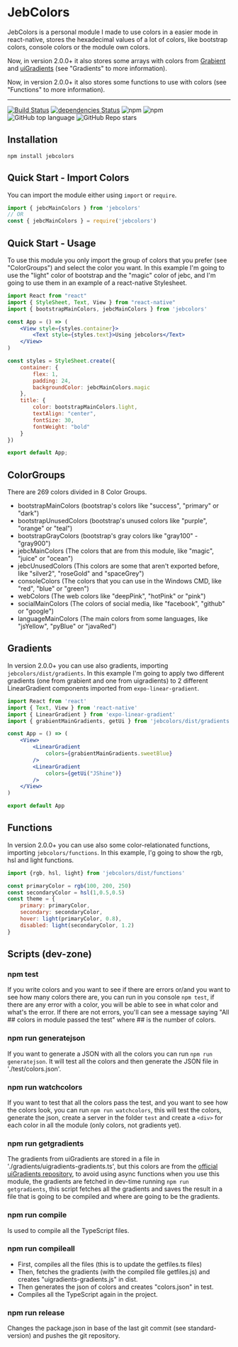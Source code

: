# JebColors
JebColors is a personal module I made to use colors in a easier mode in react-native, stores the hexadecimal values of a lot of colors, like bootstrap colors, console colors or the module own colors.

Now, in version 2.0.0+ it also stores some arrays with colors from [Grabient](https://www.grabient.com/) and [uiGradients](https://uigradients.com/) (see "Gradients" to more information).

Now, in version 2.0.0+ it also stores some functions to use with colors (see "Functions" to more information).

---

[![Build Status](https://app.travis-ci.com/JebBarbas/jebcolors.svg?branch=main)](https://app.travis-ci.com/JebBarbas/jebcolors)
[![dependencies Status](https://status.david-dm.org/gh/jebbarbas/jebcolors.svg)](https://david-dm.org/jebbarbas/jebcolors)
![npm](https://img.shields.io/npm/v/jebcolors)
![npm](https://img.shields.io/npm/dt/jebcolors)
![GitHub top language](https://img.shields.io/github/languages/top/jebbarbas/jebcolors)
![GitHub Repo stars](https://img.shields.io/github/stars/jebbarbas/jebcolors?style=social)

## Installation
```
npm install jebcolors
```

## Quick Start - Import Colors
You can import the module either using `import` or `require`.
```javascript
import { jebcMainColors } from 'jebcolors'
// OR
const { jebcMainColors } = require('jebcolors')
```

## Quick Start - Usage
To use this module you only import the group of colors that you prefer (see "ColorGroups") and select the color you want. In this example I'm going to use the "light" color of bootstrap and the "magic" color of jebc, and I'm going to use them in an example of a react-native Stylesheet.
```jsx
import React from "react"
import { StyleSheet, Text, View } from "react-native"
import { bootstrapMainColors, jebcMainColors } from 'jebcolors'

const App = () => (
    <View style={styles.container}>
        <Text style={styles.text}>Using jebcolors</Text>
    </View>
)

const styles = StyleSheet.create({
    container: {
        flex: 1,
        padding: 24,
        backgroundColor: jebcMainColors.magic
    },
    title: {
        color: bootstrapMainColors.light,
        textAlign: "center",
        fontSize: 30,
        fontWeight: "bold"
    }
})

export default App;
```

## ColorGroups
There are 269 colors divided in 8 Color Groups.
- bootstrapMainColors (bootstrap's colors like "success", "primary" or "dark")
- bootstrapUnusedColors (bootstrap's unused colors like "purple", "orange" or "teal")
- bootstrapGrayColors (bootstrap's gray colors like "gray100" - "gray900")
- jebcMainColors (The colors that are from this module, like "magic", "juice" or "ocean")
- jebcUnusedColors (This colors are some that aren't exported before, like "silver2", "roseGold" and "spaceGrey")
- consoleColors (The colors that you can use in the Windows CMD, like "red", "blue" or "green")
- webColors (The web colors like "deepPink", "hotPink" or "pink")
- socialMainColors (The colors of social media, like "facebook", "github" or "google")
- languageMainColors (The main colors from some languages, like "jsYellow", "pyBlue" or "javaRed")

## Gradients
In version 2.0.0+ you can use also gradients, importing `jebcolors/dist/gradients`.
In this example I'm going to apply two different gradients (one from grabient and one from uigradients) to 2 different LinearGradient components imported from `expo-linear-gradient`.
```jsx
import React from 'react'
import { Text, View } from 'react-native'
import { LinearGradient } from 'expo-linear-gradient'
import { grabientMainGradients, getUi } from 'jebcolors/dist/gradients'

const App = () => (
    <View>
        <LinearGradient
            colors={grabientMainGradients.sweetBlue}
        />
        <LinearGradient
            colors={getUi("JShine")}
        />
    </View>
)

export default App
```

## Functions
In version 2.0.0+ you can use also some color-relationated functions, importing `jebcolors/functions`.
In this example, I'g going to show the rgb, hsl and light functions.
```javascript
import {rgb, hsl, light} from 'jebcolors/dist/functions'

const primaryColor = rgb(100, 200, 250)
const secondaryColor = hsl(1,0.5,0.5)
const theme = {
    primary: primaryColor,
    secondary: secondaryColor,
    hover: light(primaryColor, 0.8),
    disabled: light(secondaryColor, 1.2)
}
```

## Scripts (dev-zone)
### npm test
If you write colors and you want to see if there are errors or/and you want to see how many colors there are, you can run in you console `npm test`, if there are any error with a color, you will be able to see in what color and what's the error. If there are not errors, you'll can see a message saying "All ## colors in module passed the test" where ## is the number of colors.

### npm run generatejson
If you want to generate a JSON with all the colors you can run `npm run generatejson`. It will test all the colors and then generate the JSON file in './test/colors.json'.

### npm run watchcolors
If you want to test that all the colors pass the test, and you want to see how the colors look, you can run `npm run watchcolors`, this will test the colors, generate the json, create a server in the folder `test` and create a `<div>` for each color in all the module (only colors, not gradients yet).

### npm run getgradients
The gradients from uiGradients are stored in a file in './gradients/uigradients-gradients.ts', but this colors are from the [official uiGradients repository](https://raw.githubusercontent.com/ghosh/uiGradients/master/gradients.json), to avoid using async functions when you use this module, the gradients are fetched in dev-time running `npm run getgradients`, this script fetches all the gradients and saves the result in a file that is going to be compiled and where are going to be the gradients.

### npm run compile
Is used to compile all the TypeScript files.

### npm run compileall
- First, compiles all the files (this is to update the getfiles.ts files)
- Then, fetches the gradients (with the compiled file getfiles.js) and creates "uigradients-gradients.js" in dist.
- Then generates the json of colors and creates "colors.json" in test.
- Compiles all the TypeScript again in the project.

### npm run release
Changes the package.json in base of the last git commit (see standard-version) and pushes the git repository.